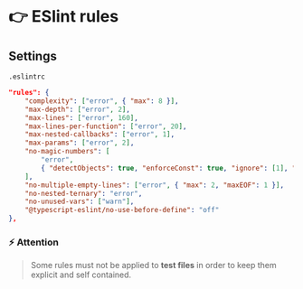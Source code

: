 # 👉 ESlint rules

## Settings

`.eslintrc`

```json
"rules": {
    "complexity": ["error", { "max": 8 }],
    "max-depth": ["error", 2],
    "max-lines": ["error", 160],
    "max-lines-per-function": ["error", 20],
    "max-nested-callbacks": ["error", 1],
    "max-params": ["error", 2],
    "no-magic-numbers": [
        "error",
        { "detectObjects": true, "enforceConst": true, "ignore": [1], "ignoreArrayIndexes": true }
    ],
    "no-multiple-empty-lines": ["error", { "max": 2, "maxEOF": 1 }],
    "no-nested-ternary": "error",
    "no-unused-vars": ["warn"],
    "@typescript-eslint/no-use-before-define": "off"
},
```

### ⚡ Attention

> Some rules must not be applied to **test files** in order to keep them explicit and self contained.
